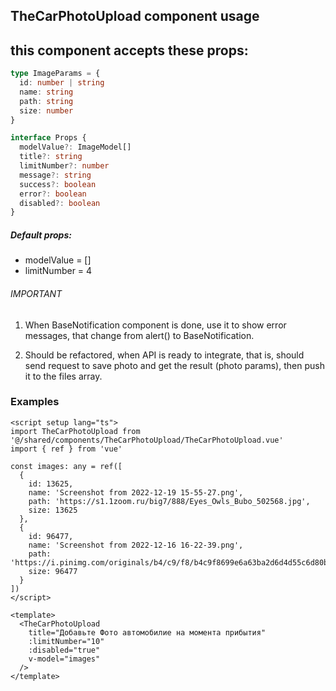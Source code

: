 ## TheCarPhotoUpload component usage

## this component accepts these props:

```ts
type ImageParams = {
  id: number | string
  name: string
  path: string
  size: number
}

interface Props {
  modelValue?: ImageModel[]
  title?: string
  limitNumber?: number
  message?: string
  success?: boolean
  error?: boolean
  disabled?: boolean
}
```

##### Default props:

- modelValue = []
- limitNumber = 4

###### IMPORTANT

1. When BaseNotification component is done, use it to show error messages, that change from alert() to BaseNotification.

2. Should be refactored, when API is ready to integrate, that is, should send request to save photo and get the result (photo params), then push it to the files array.

### Examples

```vue
<script setup lang="ts">
import TheCarPhotoUpload from '@/shared/components/TheCarPhotoUpload/TheCarPhotoUpload.vue'
import { ref } from 'vue'

const images: any = ref([
  {
    id: 13625,
    name: 'Screenshot from 2022-12-19 15-55-27.png',
    path: 'https://s1.1zoom.ru/big7/888/Eyes_Owls_Bubo_502568.jpg',
    size: 13625
  },
  {
    id: 96477,
    name: 'Screenshot from 2022-12-16 16-22-39.png',
    path: 'https://i.pinimg.com/originals/b4/c9/f8/b4c9f8699e6a63ba2d6d4d55c6d80b75.jpg',
    size: 96477
  }
])
</script>

<template>
  <TheCarPhotoUpload
    title="Добавьте Фото автомобилие на момента прибытия"
    :limitNumber="10"
    :disabled="true"
    v-model="images"
  />
</template>
```
